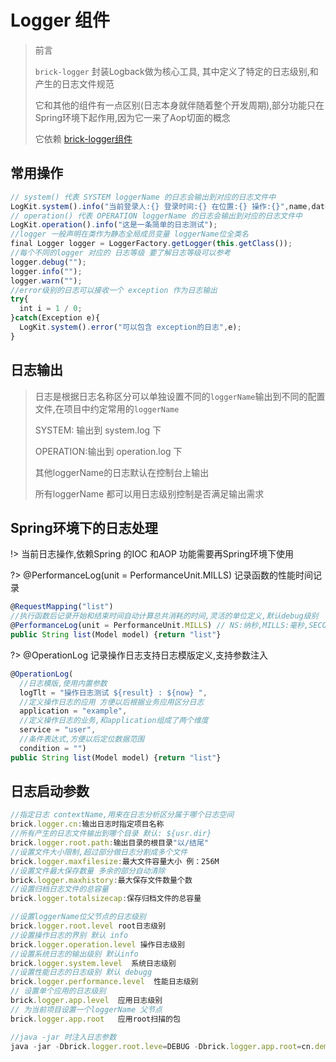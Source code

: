 # Logger 组件

> 前言
>
> `brick-logger` 封装Logback做为核心工具, 其中定义了特定的日志级别,和产生的日志文件规范
>
> 它和其他的组件有一点区别(日志本身就伴随着整个开发周期),部分功能只在Spring环境下起作用,因为它一来了Aop切面的概念  
>
> 它依赖 [brick-logger组件](/getter?id=brick-logger)

## 常用操作

```javascript
// system() 代表 SYSTEM loggerName 的日志会输出到对应的日志文件中
LogKit.system().info("当前登录人:{} 登录时间:{} 在位置:{} 操作:{}",name,date,location,action);
// operation() 代表 OPERATION loggerName 的日志会输出到对应的日志文件中
LogKit.operation().info("这是一条简单的日志测试");
//logger 一般声明在类作为静态全局成员变量 loggerName位全类名
final Logger logger = LoggerFactory.getLogger(this.getClass());
//每个不同的logger 对应的 日志等级 要了解日志等级可以参考
logger.debug("");
logger.info("");
logger.warn("");
//error级别的日志可以接收一个 exception 作为日志输出
try{
  int i = 1 / 0;
}catch(Exception e){
  LogKit.system().error("可以包含 exception的日志",e);
}
```



## 日志输出

>日志是根据日志名称区分可以单独设置不同的`loggerName`输出到不同的配置文件,在项目中约定常用的`loggerName`
>
>SYSTEM: 输出到 system.log 下
>
>OPERATION:输出到 operation.log 下
>
>其他loggerName的日志默认在控制台上输出
>
>所有loggerName 都可以用日志级别控制是否满足输出需求
>
>

## Spring环境下的日志处理

!> 当前日志操作,依赖Spring 的IOC 和AOP 功能需要再Spring环境下使用

?> @PerformanceLog(unit = PerformanceUnit.MILLS) 记录函数的性能时间记录

```javascript
@RequestMapping("list")
//执行函数后记录开始和结束时间自动计算总共消耗的时间,灵活的单位定义,默认debug级别
@PerformanceLog(unit = PerformanceUnit.MILLS) // NS:纳秒,MILLS:毫秒,SECONDS:秒,MINUTES:分钟,HOUR:小时,DAY:天
public String list(Model model) {return "list"}
```

?> @OperationLog 记录操作日志支持日志模版定义,支持参数注入

```javascript
@OperationLog(
  //日志模版,使用内置参数
  logTlt = "操作日志测试 ${result} : ${now} ", 
  //定义操作日志的应用 方便以后根据业务应用区分日志
  application = "example", 
  //定义操作日志的业务,和application组成了两个维度
  service = "user", 
  //条件表达式,方便以后定位数据范围
  condition = "")
public String list(Model model) {return "list"}
```

## 日志启动参数

```javascript
//指定日志 contextName,用来在日志分析区分属于哪个日志空间
brick.logger.cn:输出日志时指定项目名称
//所有产生的日志文件输出到哪个目录 默认: ${usr.dir}
brick.logger.root.path:输出目录的根目录"以/结尾"
//设置文件大小限制,超过部分做日志分割成多个文件
brick.logger.maxfilesize:最大文件容量大小 例：256M
//设置文件最大保存数量 多余的部分自动清除
brick.logger.maxhistory:最大保存文件数量个数
//设置归档日志文件的总容量
brick.logger.totalsizecap:保存归档文件的总容量

//设置loggerName位父节点的日志级别
brick.logger.root.level root日志级别
//设置操作日志的界别 默认 info
brick.logger.operation.level 操作日志级别
//设置系统日志的输出级别 默认info
brick.logger.system.level  系统日志级别
//设置性能日志的日志级别 默认 debugg
brick.logger.performance.level  性能日志级别
// 设置单个应用的日志级别
brick.logger.app.level  应用日志级别
// 为当前项目设置一个loggerName 父节点
brick.logger.app.root   应用root扫描的包

//java -jar 时注入日志参数
java -jar -Dbrick.logger.root.leve=DEBUG -Dbrick.logger.app.root=cn.demo.a demo.jar 
```

